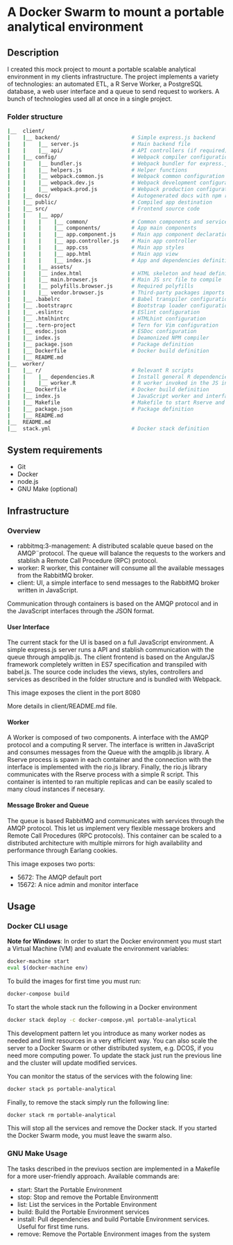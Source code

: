 # A Docker Swarm to mount a portable analytical environment

## Description
I created this mock project to mount a portable scalable analytical
environment in my clients infrastructure. The project implements
a variety of technologies: an automated ETL, a R Serve Worker, a
PostgreSQL database, a web user interface and a queue to send request to
workers. A bunch of technologies used all at once in a single project.

### Folder structure

```bash
|__  client/
|    |__ backend/                       # Simple express.js backend
|    |    |__ server.js                 # Main backend file
|    |    |__ api/                      # API controllers (if required)
|    |__ config/                        # Webpack compiler configuration
|    |    |__ bundler.js                # Webpack bundler for express.js
|    |    |__ helpers.js                # Helper functions
|    |    |__ webpack.common.js         # Webpack common configuration
|    |    |__ webpack.dev.js            # Webpack development configuration
|    |    |__ webpack.prod.js           # Webpack production configuration
|    |__ docs/                          # Autogenerated docs with npm run doc
|    |__ public/                        # Compiled app destination
|    |__ src/                           # Frontend source code
|    |    |__ app/
|    |    |    |__ common/              # Common components and services
|    |    |    |__ components/          # App main components
|    |    |    |__ app.component.js     # Main app component declaration
|    |    |    |__ app.controller.js    # Main app controller
|    |    |    |__ app.css              # Main app styles
|    |    |    |__ app.html             # Main app view
|    |    |    |__ index.js             # App and dependencies definition
|    |    |__ assets/
|    |    |__ index.html                # HTML skeleton and head definition
|    |    |__ main.browser.js           # Main JS src file to compile
|    |    |__ polyfills.browser.js      # Required polyfills
|    |    |__ vendor.browser.js         # Third-party packages imports
|    |__ .babelrc                       # Babel transpiler configuration
|    |__ .bootstraprc                   # Bootstrap loader configuration
|    |__ .eslintrc                      # ESlint configuration
|    |__ .htmlhintrc                    # HTMLhint configuration
|    |__ .tern-project                  # Tern for Vim configuration
|    |__ esdoc.json                     # ESDoc configuration
|    |__ index.js                       # Deamonized NPM compiler
|    |__ package.json                   # Package definition
|    |__ Dockerfile                     # Docker build definition
|    |__ README.md
|__  worker/
|    |__ r/                             # Relevant R scripts
|    |    |__ dependencies.R            # Install general R dependencies
|    |    |__ worker.R                  # R worker invoked in the JS interface
|    |__ Dockerfile                     # Docker build definition
|    |__ index.js                       # JavaScript worker and interface
|    |__ Makefile                       # Makefile to start Rserve and worker
|    |__ package.json                   # Package definition
|    |__ README.md
|__  README.md
|__  stack.yml                          # Docker stack definition
```

## System requirements
- Git
- Docker
- node.js
- GNU Make (optional)

## Infrastructure

### Overview

- rabbitmq:3-management: A distributed scalable queue based on
  the AMQP¨protocol. The queue will balance the requests to the
  workers and stablish a Remote Call Procedure (RPC) protocol.
- worker: R worker, this container will consume all the
  available messages from the RabbitMQ broker.
- client: UI, a simple interface to send messages to
  the RabbitMQ broker written in JavaScript.

Communication through containers is based on the AMQP protocol and
in the JavaScript interfaces through the JSON format.

#### User Interface
The current stack for the UI is based on a full JavaScript environment.
A simple express.js server runs a API and stablish communication with the
queue through ampqlib.js. The client frontend is based on the AngularJS
framework completely written in ES7 specification and transpiled with babel.js.
The source code includes the views, styles, controllers and services as
described in the folder structure and is bundled with Webpack.

This image exposes the client in the port 8080

More details in client/README.md file.

#### Worker
A Worker is composed of two components. A interface with the AMQP protocol
and a computing R server. The interface is written in JavaScript and consumes
messages from the Queue with the amqplib.js library. A Rserve process is spawn
in each container and the connection with the interface is implemented with the
rio.js library. Finally, the rio.js library communicates with the Rserve process
with a simple R script. This container is intented to ran multiple replicas and
can be easily scaled to many cloud instances if necesary.

#### Message Broker and Queue
The queue is based RabbitMQ and communicates with services through the AMQP
protocol. This let us implement very flexible message brokers and Remote Call
Procedures (RPC protocols). This container can be scaled to a distributed
architecture with multiple mirrors for high availability and performance through
Earlang cookies.

This image exposes two ports:

- 5672: The AMQP default port
- 15672: A nice admin and monitor interface

## Usage

### Docker CLI usage
**Note for Windows**: In order to start the Docker environment you must
start a Virtual Machine (VM) and evaluate the environment variables:

```bash
docker-machine start
eval $(docker-machine env)
```

To build the images for first time you must run:

```bash
docker-compose build
```

To start the whole stack run the following in a Docker environment

```bash
docker stack deploy -c docker-compose.yml portable-analytical
```

This development pattern let you introduce as many worker nodes
as needed and limit resources in a very efficient way. You can also
scale the server to a Docker Swarm or other distributed system,
e.g. DCOS, if you need more computing power.  To update the stack
just run the previous line and the cluster will update modified services.

You can monitor the status of the services with the folowing line:

```bash
docker stack ps portable-analytical
```

Finally, to remove the stack simply run the following line:

```bash
docker stack rm portable-analytical
```

This will stop all the services and remove the Docker stack. If you
started the Docker Swarm mode, you must leave the swarm also.

### GNU Make Usage
The tasks described in the previuos section are implemented in a Makefile
for a more user-friendly approach. Available commands are:

- start: Start the Portable Environment
- stop: Stop and remove the Portable Environmentt
- list: List the services in the Portable Environment
- build: Build the Portable Environment services
- install: Pull dependencies and build Portable Environment services.
           Useful for first time runs.
- remove: Remove the Portable Environment images from the system

